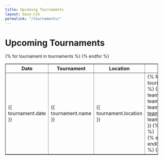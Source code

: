 ```yaml
---
title: Upcoming Tournaments
layout: base.njk
permalink: "/tournaments/"
---
```


# Upcoming Tournaments

<table border="1">
  <thead>
    <tr>
      <th>Date</th>
      <th>Tournament</th>
      <th>Location</th>
      <th>Matchups</th>
    </tr>
  </thead>
  <tbody>
    {% for tournament in tournaments %}
    <tr>
      <td>{{ tournament.date }}</td>
      <td>{{ tournament.name }}</td>
      <td>{{ tournament.location }}</td>
      <td>
        {% for teamEntry in tournament.teams %}
          {% for team in teams %}
            {% if team.id == teamEntry.id %}
              <a href="/teams/{{ team.id }}/">{{ team.name }}</a> vs. {{ teamEntry.opponent }}
              {% if not loop.last %}<br>{% endif %}
            {% endif %}
          {% endfor %}
        {% endfor %}
      </td>
    </tr>
    {% endfor %}
  </tbody>
</table>
